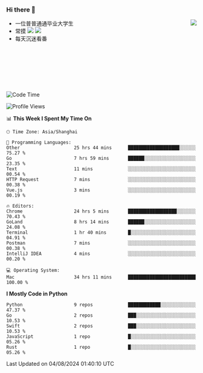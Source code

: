 ### Hi there 👋


<a href="https://github.com/yanlc39">
  <img align="right" src="https://github-readme-stats.vercel.app/api?username=yanlc39&show_icons=true&hide_border=true&icon_color=586069&title_color=a0a9af">
</a>

- 一位普普通通毕业大学生
- 常摸 ![](https://img.shields.io/badge/-Python-3e74a2?style=flat-square&logo=Python&logoColor=fff) ![](https://img.shields.io/badge/-C%2B%2B-brightgreen?style=flat-square)
- 每天沉迷看番



<br><br><br><br><br><br>


<!--START_SECTION:waka-->
![Code Time](http://img.shields.io/badge/Code%20Time-154%20hrs%2021%20mins-blue)

![Profile Views](http://img.shields.io/badge/Profile%20Views-0-blue)

📊 **This Week I Spent My Time On** 

```text
🕑︎ Time Zone: Asia/Shanghai

💬 Programming Languages: 
Other                    25 hrs 44 mins      ███████████████████░░░░░░   75.27 % 
Go                       7 hrs 59 mins       ██████░░░░░░░░░░░░░░░░░░░   23.35 % 
Text                     11 mins             ░░░░░░░░░░░░░░░░░░░░░░░░░   00.54 % 
HTTP Request             7 mins              ░░░░░░░░░░░░░░░░░░░░░░░░░   00.38 % 
Vue.js                   3 mins              ░░░░░░░░░░░░░░░░░░░░░░░░░   00.19 % 

🔥 Editors: 
Chrome                   24 hrs 5 mins       ██████████████████░░░░░░░   70.43 % 
GoLand                   8 hrs 14 mins       ██████░░░░░░░░░░░░░░░░░░░   24.08 % 
Terminal                 1 hr 40 mins        █░░░░░░░░░░░░░░░░░░░░░░░░   04.91 % 
Postman                  7 mins              ░░░░░░░░░░░░░░░░░░░░░░░░░   00.38 % 
IntelliJ IDEA            4 mins              ░░░░░░░░░░░░░░░░░░░░░░░░░   00.20 % 

💻 Operating System: 
Mac                      34 hrs 11 mins      █████████████████████████   100.00 % 
```

**I Mostly Code in Python** 

```text
Python                   9 repos             ████████████░░░░░░░░░░░░░   47.37 % 
Go                       2 repos             ███░░░░░░░░░░░░░░░░░░░░░░   10.53 % 
Swift                    2 repos             ███░░░░░░░░░░░░░░░░░░░░░░   10.53 % 
JavaScript               1 repo              █░░░░░░░░░░░░░░░░░░░░░░░░   05.26 % 
Rust                     1 repo              █░░░░░░░░░░░░░░░░░░░░░░░░   05.26 % 
```




 Last Updated on 04/08/2024 01:40:10 UTC
<!--END_SECTION:waka-->
